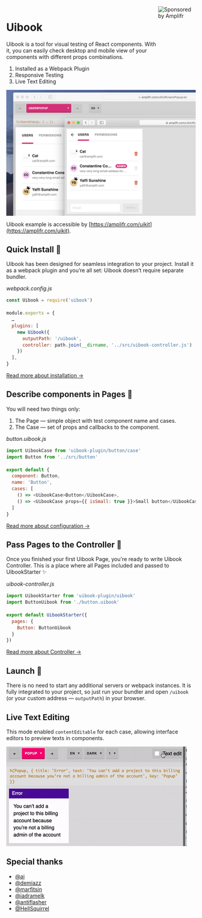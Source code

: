 
<a href="https://amplifr.com/?utm_source=uibook">
  <img width="100" height="140" align="right"
    alt="Sponsored by Amplifr" src="https://amplifr-direct.s3-eu-west-1.amazonaws.com/social_images/image/37b580d9-3668-4005-8d5a-137de3a3e77c.png" />
</a>


# Uibook

Uibook is a tool for visual testing of React components. With it, you can easily check desktop and mobile view of your components with different props combinations.

1) Installed as a Webpack Plugin
2) Responsive Testing
3) Live Text Editing

<img src="/docs/uibook.png" align="center" alt="Uibook" >

Uibook example is accessible by [https://amplifr.com/uikit](https://amplifr.com/uikit).

## Quick Install :hatching_chick:

Uibook has been designed for seamless integration to your project. Install it as a webpack plugin and you’re all set: Uibook doesn’t require separate bundler.

_webpack.config.js_
```js
const Uibook = require('uibook')

module.exports = {
  …
  plugins: [
    new Uibook({
      outputPath: '/uibook',
      controller: path.join(__dirname, '../src/uibook-controller.js')
    })
  ],
}
```

[Read more about installation →](docs/install.md)

## Describe components in Pages :hatched_chick:

You will need two things only:

1. The Page — simple object with test component name and cases.
2. The Case — set of props and callbacks to the component.

_button.uibook.js_
```js
import UibookCase from 'uibook-plugin/button/case'
import Button from '../src/button'

export default {
  component: Button,
  name: 'Button',
  cases: [
    () => <UibookCase>Button</UibookCase>,
    () => <UibookCase props={{ isSmall: true }}>Small button</UibookCase>
  ]
}
```

[Read more about configuration →](docs/configure.md)

## Pass Pages to the Controller :baby_chick:

Once you finished your first Uibook Page, you're ready 
to write Uibook Controller. This is a place where all 
Pages included and passed to UibookStarter :sparkles:

_uibook-controller.js_
```js
import UibookStarter from 'uibook-plugin/uibook'
import ButtonUibook from './button.uibook'

export default UibookStarter({
  pages: {
    Button: ButtonUibook
  }
})
```

[Read more about Controller →](docs/controller.md)

## Launch :rocket:

There is no need to start any additional servers or webpack instances.
It is fully integrated to your project, so just run your bundler 
and open `/uibook` (or your custom address — `outputPath`) in your browser.

## Live Text Editing
This mode enabled `contentEditable` for each case, allowing interface 
editors to preview texts in components.

<img src="/docs/text-edit-mode.gif" align="center" width="480" height="264" alt="Text Edit Mode" >

## Special thanks

- [@ai](https://github.com/ai)
- [@demiazz](https://github.com/demiazz)
- [@marfitsin](https://github.com/marfitsin)
- [@iadramelk](https://github.com/iadramelk)
- [@antiflasher](https://github.com/antiflasher)
- [@HellSquirrel](https://github.com/HellSquirrel)


